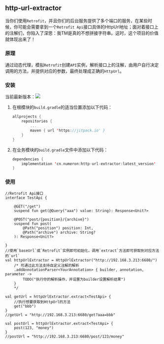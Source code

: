 ## http-url-extractor

当你们使用`Retrofit`，并且你们的后台服务提供了多个端口的服务，在某些时候，你可能会需要拿到一个`Retrofit Api`接口具体的HttpUrl地址；面对着接口上的注解们，你陷入了深思：我TM是真的不想拼接字符串。这时，这个项目的价值就体现出来了！


### 原理

通过动态代理，模拟`Retrofit`创建`API`实例，解析接口上的注解，由用户自行决定调用的方法，并提供对应的参数，最终处理成正确的`HttpUrl`。

### 安装

当前最新版本：[![](https://jitpack.io/v/cn.numeron/http-url-extractor.svg)](https://jitpack.io/#cn.numeron/http-url-extractor)

1. 在根模块的`build.gradle`的适当位置添加以下代码：
    ```kotlin
    allprojects {
        repositories {
            ...
            maven { url 'https://jitpack.io' }
        }
    }
   ```

2. 在业务模块的`build.gradle`文件中添加以下代码：
    ```kotlin
    dependencies {
        implementation 'cn.numeron:http-url-extractor:latest_version'
    }
    ```

### 使用
    //Retrofit Api接口
    interface TestApi {

        @GET("/get")
        suspend fun get(@Query("aaa") value: String): Response<Unit?>

        @POST("post/{position}/{archive}")
        suspend fun post(
            @Path("position") position: Int,
            @Path("archive") archive: String?
        ): Response<Unit?>

    }
    //使用`baseUrl`或`Retrofit`实例即可初始化，调用`extract`方法即可获取到对应方法的`url`
    val httpUrlExtractor = HttpUrlExtractor("http://192.168.3.213:6680/")
        /* 可通过此方法支持自定义注解的解析
        .addAnnotationParser<YourAnnotation> { builder, annotation, parameter ->
            TODO("执行你的解析操作，并设置为builder设置解析结果")
        }
        */

    val getUrl = httpUrlExtractor.extract<TestApi> {
        //执行想要获取到HttpUrl的方法
        get("bbb")
    }
    //getUrl = "http://192.168.3.213:6680/get?aaa=bbb"

    val postUrl = httpUrlExtractor.extract<TestApi> {
        post(123, "money")
    }
    //postUrl = "http://192.168.3.213:6680/post/123/money"

	
